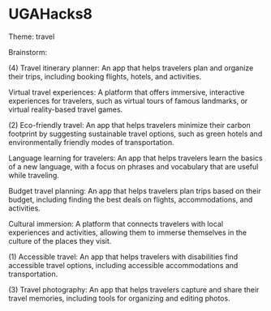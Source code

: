 # UGAHacks8

Theme: travel

Brainstorm:

(4) Travel itinerary planner: An app that helps travelers plan and organize their trips, including booking flights, hotels, and activities.

Virtual travel experiences: A platform that offers immersive, interactive experiences for travelers, such as virtual tours of famous landmarks, or virtual reality-based travel games.

(2) Eco-friendly travel: An app that helps travelers minimize their carbon footprint by suggesting sustainable travel options, such as green hotels and environmentally friendly modes of transportation.

Language learning for travelers: An app that helps travelers learn the basics of a new language, with a focus on phrases and vocabulary that are useful while traveling.

Budget travel planning: An app that helps travelers plan trips based on their budget, including finding the best deals on flights, accommodations, and activities.

Cultural immersion: A platform that connects travelers with local experiences and activities, allowing them to immerse themselves in the culture of the places they visit.

(1) Accessible travel: An app that helps travelers with disabilities find accessible travel options, including accessible accommodations and transportation.

(3) Travel photography: An app that helps travelers capture and share their travel memories, including tools for organizing and editing photos.
